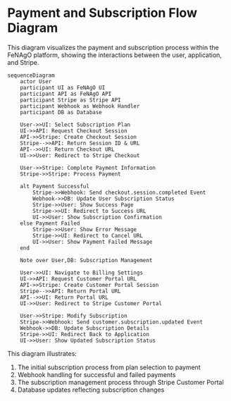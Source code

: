 # Payment and Subscription Flow Diagram

This diagram visualizes the payment and subscription process within the FeNAgO platform, showing the interactions between the user, application, and Stripe.

```mermaid
sequenceDiagram
    actor User
    participant UI as FeNAgO UI
    participant API as FeNAgO API
    participant Stripe as Stripe API
    participant Webhook as Webhook Handler
    participant DB as Database
    
    User->>UI: Select Subscription Plan
    UI->>API: Request Checkout Session
    API->>Stripe: Create Checkout Session
    Stripe-->>API: Return Session ID & URL
    API-->>UI: Return Checkout URL
    UI->>User: Redirect to Stripe Checkout
    
    User->>Stripe: Complete Payment Information
    Stripe->>Stripe: Process Payment
    
    alt Payment Successful
        Stripe->>Webhook: Send checkout.session.completed Event
        Webhook->>DB: Update User Subscription Status
        Stripe->>User: Show Success Page
        Stripe->>UI: Redirect to Success URL
        UI->>User: Show Subscription Confirmation
    else Payment Failed
        Stripe->>User: Show Error Message
        Stripe->>UI: Redirect to Cancel URL
        UI->>User: Show Payment Failed Message
    end
    
    Note over User,DB: Subscription Management
    
    User->>UI: Navigate to Billing Settings
    UI->>API: Request Customer Portal URL
    API->>Stripe: Create Customer Portal Session
    Stripe-->>API: Return Portal URL
    API-->>UI: Return Portal URL
    UI->>User: Redirect to Stripe Customer Portal
    
    User->>Stripe: Modify Subscription
    Stripe->>Webhook: Send customer.subscription.updated Event
    Webhook->>DB: Update Subscription Details
    Stripe->>UI: Redirect Back to Application
    UI->>User: Show Updated Subscription Status
```

This diagram illustrates:

1. The initial subscription process from plan selection to payment
2. Webhook handling for successful and failed payments
3. The subscription management process through Stripe Customer Portal
4. Database updates reflecting subscription changes
